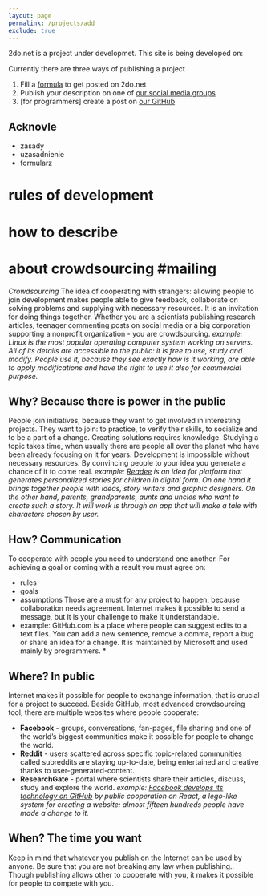 ```yaml
---
layout: page
permalink: /projects/add
exclude: true
---
```


2do.net is a project under developmet. This site is being developed on:

Currently there are three ways of publishing a project
1. Fill a [formula]() to get posted on 2do.net
2. Publish your description on one of [our social media groups](/join)
3. [for programmers] create a post on [our GitHub](github.com/2donet/2donet.github.io)

## Acknovle
* zasady 
* uzasadnienie
* formularz

# rules of development 

# how to describe 

# about crowdsourcing #mailing 
*Crowdsourcing*
The idea of cooperating with strangers: allowing people to join development makes people able to give feedback, collaborate on solving problems and supplying with necessary resources. It is an invitation for doing things together. Whether you are a scientists publishing research articles, teenager commenting posts on social media or a big corporation supporting a nonprofit organization - you are crowdsourcing.
*example: Linux is the most popular operating computer system working on servers. All of its details are accessible to the public: it is free to use, study and modify. People use it, because they see exactly how is it working, are able to apply modifications and have the right to use it also for commercial purpose.*
## Why? **Because there is power in the public**
People join initiatives, because they want to get involved in interesting projects. They want to join: to practice, to verify their skills, to socialize and to be a part of a change. Creating solutions requires knowledge. Studying a topic takes time, when usually there are people all over the planet who have been already focusing on it for years. Development is impossible without necessary resources. By convincing people to your idea you generate a chance of it to come real.
*example: [Readee](https://2do.net/2020/07/06/Tales-Personalization.html) is an idea for platform that generates personalized stories for children in digital form. On one hand it brings together people with ideas, story writers and graphic designers. On the other hand, parents, grandparents, aunts and uncles who want to create such a story. It will work is through an app that will make a tale with characters chosen by user.*
## How? Communication
To cooperate with people you need to understand one another. For achieving a goal or coming with a result you must agree on:
* rules
* goals
* assumptions
Those are a must for any project to happen, because collaboration needs agreement. Internet makes it possible to send a message, but it is your challenge to make it understandable.
* example: GitHub.com is a place where people can suggest edits to a text files. You can add a new sentence, remove a comma, report a bug or share an idea for a change. It is maintained by Microsoft and used mainly by programmers. *
## Where? In public
Internet makes it possible for people to exchange information, that is crucial for a project to succeed. Beside GitHub, most advanced crowdsourcing tool, there are multiple websites where people cooperate:
* **Facebook** - groups, conversations, fan-pages, file sharing and one of the world’s biggest communities make it possible for people to change the world.
* **Reddit** - users scattered across specific topic-related communities called subreddits are staying up-to-date, being entertained and creative thanks to user-generated-content.
* **ResearchGate** - portal where scientists share their articles, discuss, study and explore the world.
*example: [Facebook develops its technology on GitHub](https://github.com/facebook/react) by public cooperation on React, a lego-like system for creating a website: almost fifteen hundreds people have made a change to it.*
## When? The time you want
Keep in mind that whatever you publish on the Internet can be used by anyone. Be sure that you are not breaking any law when publishing.. Though publishing allows other to cooperate with you, it makes it possible for people to compete with you.
